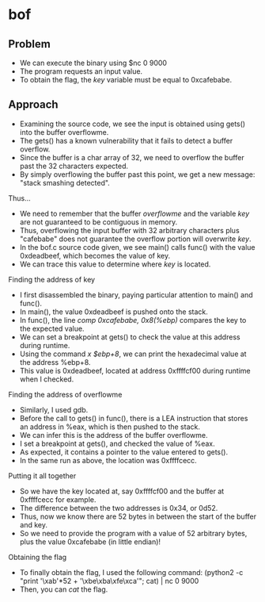# bof

## Problem

* We can execute the binary using $nc 0 9000
* The program requests an input value.
* To obtain the flag, the *key* variable must be equal to 0xcafebabe.

## Approach
* Examining the source code, we see the input is obtained using gets() into the buffer overflowme.
* The gets() has a known vulnerability that it fails to detect a buffer overflow.
* Since the buffer is a char array of 32, we need to overflow the buffer past the 32 characters expected.
* By simply overflowing the buffer past this point, we get a new message: "stack smashing detected".


Thus...
* We need to remember that the buffer *overflowme* and the variable *key* are not guaranteed to be contiguous in memory.
* Thus, overflowing the input buffer with 32 arbitrary characters plus "cafebabe" does not guarantee the overflow portion will overwrite *key*.
* In the bof.c source code given, we see main() calls func() with the value 0xdeadbeef, which becomes the value of key.
* We can trace this value to determine where *key* is located.

Finding the address of key
* I first disassembled the binary, paying particular attention to main() and func().
* In main(), the value 0xdeadbeef is pushed onto the stack.
* In func(), the line *comp 0xcafebabe, 0x8(%ebp)* compares the key to the expected value.
* We can set a breakpoint at gets() to check the value at this address during runtime.
* Using the command *x $ebp+8*, we can print the hexadecimal value at the address %ebp+8.
* This value is 0xdeadbeef, located at address 0xffffcf00 during runtime when I checked.

Finding the address of overflowme
* Similarly, I used gdb.
* Before the call to gets() in func(), there is a LEA instruction that stores an address in %eax, which is then pushed to the stack.
* We can infer this is the address of the buffer overflowme.
* I set a breakpoint at gets(), and checked the value of %eax.
* As expected, it contains a pointer to the value entered to gets().
* In the same run as above, the location was 0xffffcecc.

Putting it all together
* So we have the key located at, say 0xffffcf00 and the buffer at 0xffffcecc for example.
* The difference between the two addresses is 0x34, or 0d52.
* Thus, now we know there are 52 bytes in between the start of the buffer and key.
* So we need to provide the program with a value of 52 arbitrary bytes, plus the value 0xcafebabe (in little endian)!

Obtaining the flag
* To finally obtain the flag, I used the following command: (python2 -c "print '\xab'*52 + '\xbe\xba\xfe\xca'"; cat) | nc 0 9000
* Then, you can *cat* the flag.
